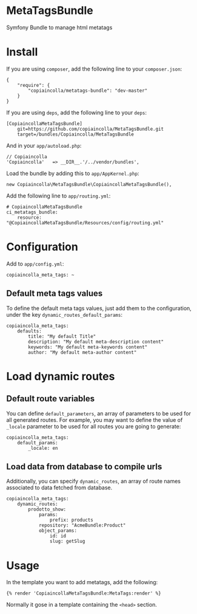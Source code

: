 MetaTagsBundle
==============

Symfony Bundle to manage html metatags

# Install

If you are using `composer`, add the following line to your `composer.json`:


    {
        "require": {
            "copiaincolla/metatags-bundle": "dev-master"
        }
    }

If you are using `deps`, add the following line to your `deps`:
    
    [CopiaincollaMetaTagsBundle]
        git=https://github.com/copiaincolla/MetaTagsBundle.git
        target=/bundles/Copiaincolla/MetaTagsBundle    

And in your `app/autoload.php`:

    // Copiaincolla
    'Copiaincolla'   => __DIR__.'/../vendor/bundles',

Load the bundle by adding this to `app/AppKernel.php`:

    new Copiaincolla\MetaTagsBundle\CopiaincollaMetaTagsBundle(),

Add the following line to `app/routing.yml`:

    # CopiaincollaMetaTagsBundle
    ci_metatags_bundle:
        resource: "@CopiaincollaMetaTagsBundle/Resources/config/routing.yml"
    
# Configuration

Add to `app/config.yml`:

    copiaincolla_meta_tags: ~
    
## Default meta tags values

To define the default meta tags values, just add them to the configuration, under the key `dynamic_routes_default_params`:

    copiaincolla_meta_tags:
        defaults:
            title: "My default Title"
            description: "My default meta-description content"
            keywords: "My default meta-keywords content"
            author: "My default meta-author content"
    
# Load dynamic routes
    
## Default route variables
    
You can define `default_parameters`, an array of parameters to be used for all generated routes. For example, you may want to define the value of `_locale` parameter to be used for all routes you are going to generate:
    
    copiaincolla_meta_tags:
        default_params:
            _locale: en

## Load data from database to compile urls

Additionally, you can specify `dynamic_routes`, an array of route names associated to data fetched from database.
        
    copiaincolla_meta_tags:
        dynamic_routes:
            prodotto_show:
                params:
                    prefix: products
                repository: "AcmeBundle:Product"
                object_params:
                    id: id
                    slug: getSlug


# Usage

In the template you want to add metatags, add the following:

    {% render 'CopiaincollaMetaTagsBundle:MetaTags:render' %}
    
Normally it gose in a template containing the `<head>` section.